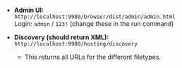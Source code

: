 - **Admin UI:**  
  `http://localhost:9980/browser/dist/admin/admin.html`  
  Login: `admin` / `123!` (change these in the run command)

- **Discovery (should return XML):**  
  `http://localhost:9980/hosting/discovery`
  - This returns all URLs for the different filetypes.